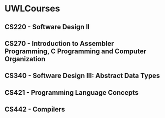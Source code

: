# UWLCourses

## CS220 - Software Design II

## CS270 - Introduction to Assembler Programming, C Programming and Computer Organization

## CS340 - Software Design III: Abstract Data Types

## CS421 - Programming Language Concepts 

## CS442 - Compilers 
